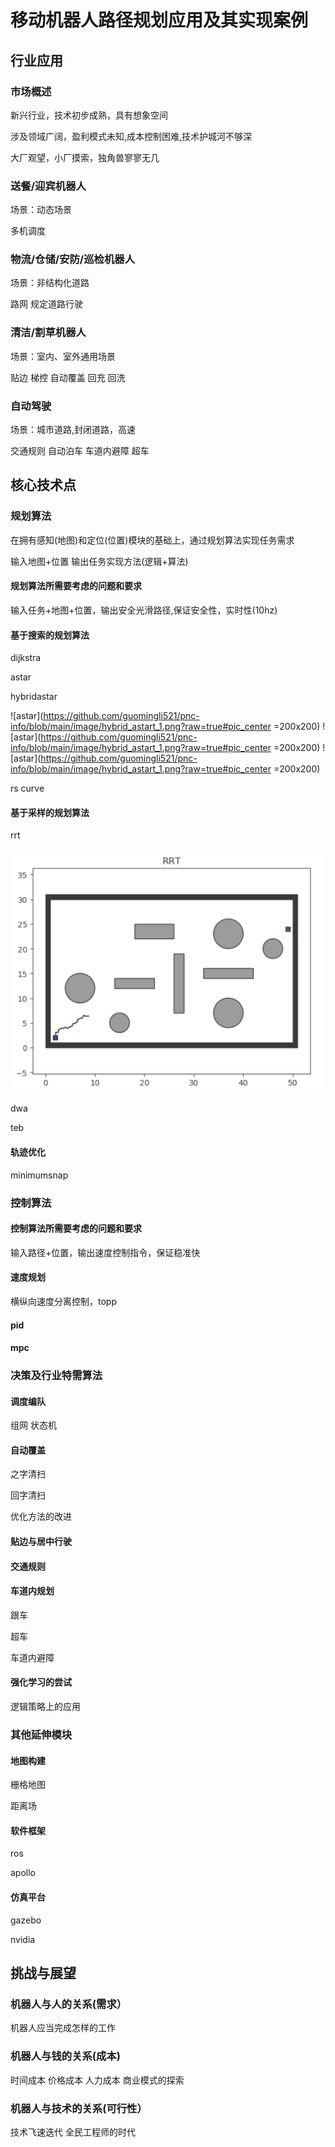 # 移动机器人路径规划应用及其实现案例

## 行业应用

### 市场概述
新兴行业，技术初步成熟，具有想象空间

涉及领域广阔，盈利模式未知,成本控制困难,技术护城河不够深

大厂观望，小厂摸索，独角兽寥寥无几

### 送餐/迎宾机器人
场景：动态场景

多机调度 

### 物流/仓储/安防/巡检机器人
场景：非结构化道路

路网 规定道路行驶

### 清洁/割草机器人
场景：室内、室外通用场景

贴边 梯控 自动覆盖 回充 回洗

### 自动驾驶
场景：城市道路,封闭道路，高速

交通规则 自动泊车 车道内避障 超车

## 核心技术点

### 规划算法

在拥有感知(地图)和定位(位置)模块的基础上，通过规划算法实现任务需求

输入地图+位置 输出任务实现方法(逻辑+算法)

#### 规划算法所需要考虑的问题和要求
输入任务+地图+位置，输出安全光滑路径,保证安全性，实时性(10hz)

#### 基于搜索的规划算法
dijkstra 

astar 

hybridastar

![astar](https://github.com/guomingli521/pnc-info/blob/main/image/hybrid_astart_1.png?raw=true#pic_center =200x200)
![astar](https://github.com/guomingli521/pnc-info/blob/main/image/hybrid_astart_1.png?raw=true#pic_center =200x200)
![astar](https://github.com/guomingli521/pnc-info/blob/main/image/hybrid_astart_1.png?raw=true#pic_center =200x200)

rs curve

#### 基于采样的规划算法
rrt 

![rrt](https://github.com/guomingli521/pnc-info/blob/main/gif/RRT_2D.gif?raw=true)


dwa 

teb

#### 轨迹优化
minimumsnap

### 控制算法

#### 控制算法所需要考虑的问题和要求
输入路径+位置，输出速度控制指令，保证稳准快

#### 速度规划
横纵向速度分离控制，topp

#### pid

#### mpc

### 决策及行业特需算法

#### 调度编队
组网 状态机

#### 自动覆盖
之字清扫

回字清扫

优化方法的改进

#### 贴边与居中行驶


#### 交通规则


#### 车道内规划
跟车

超车

车道内避障

#### 强化学习的尝试
逻辑策略上的应用

### 其他延伸模块

#### 地图构建
栅格地图

距离场

#### 软件框架
ros

apollo

#### 仿真平台
gazebo

nvidia


## 挑战与展望

### 机器人与人的关系(需求）
机器人应当完成怎样的工作

### 机器人与钱的关系(成本)
时间成本 价格成本 人力成本
商业模式的探索

### 机器人与技术的关系(可行性）
技术飞速迭代
全民工程师的时代





